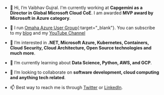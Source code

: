 - 👋 Hi, I’m Vaibhav Gujral. I'm currently working at **Capgemini as a Director in Global Microsoft Cloud CoE**. I am awarded **MVP award by Microsoft in Azure category**. 

- 🎯 I run [Omaha Azure User Group](https://omahaazure.org){:target="_blank"}. You can subscribe to my [blog](https://vaibhavgujral.com) and my [YouTube Channel](https://www.youtube.com/c/VaibhavGujral)

- 👀 I’m interested in **.NET, Microsoft Azure, Kubernetes, Containers, Cloud Security, Cloud Architecture, Open Source technologies and much more**.

- 🌱 I’m currently learning about **Data Science, Python, AWS, and GCP**.

- 💞️ I’m looking to collaborate on **software development, cloud computing and anything tech related**.

- 📫 Best way to reach me is through [Twitter](https://twitter.com/vaibhavgujral_) or [LinkedIn](https://www.linkedin.com/in/vaibhavgujral/). 

<!---
vaibhavgujral/vaibhavgujral is a ✨ special ✨ repository because its `README.md` (this file) appears on your GitHub profile.
You can click the Preview link to take a look at your changes.
--->
